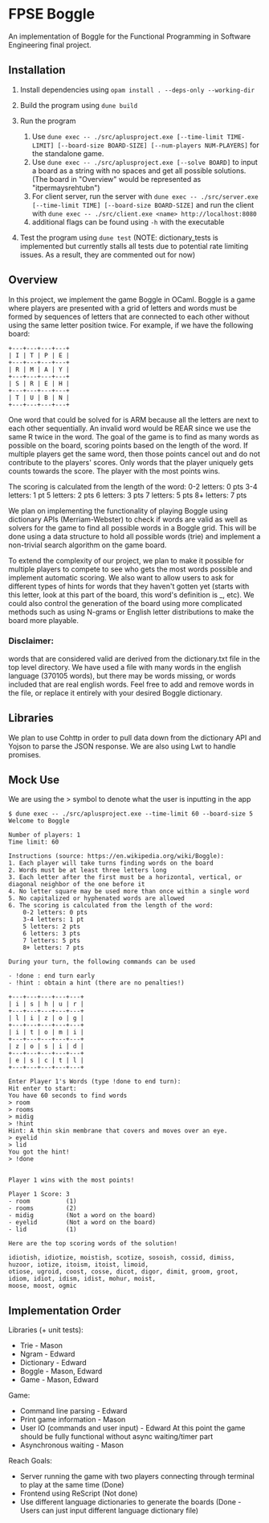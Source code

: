# FPSE Boggle

An implementation of Boggle for the Functional Programming in Software Engineering final project.

## Installation

1. Install dependencies using `opam install . --deps-only --working-dir`
2. Build the program using `dune build`
3. Run the program 

    1. Use `dune exec -- ./src/aplusproject.exe [--time-limit TIME-LIMIT] [--board-size BOARD-SIZE] [--num-players NUM-PLAYERS]` for the standalone game.
    2. Use `dune exec -- ./src/aplusproject.exe [--solve BOARD]` to input a board as a string with no spaces and get all possible solutions. (The board in "Overview" would be represented as "itpermaysrehtubn")
    3. For client server, run the server with `dune exec -- ./src/server.exe [--time-limit TIME] [--board-size BOARD-SIZE]` and run the client with `dune exec -- ./src/client.exe <name> http://localhost:8080`
    4. additional flags can be found using `-h` with the executable

4. Test the program using `dune test` (NOTE: dictionary_tests is implemented but currently stalls all tests due to potential rate limiting issues. As a result, they are commented out for now)

## Overview

In this project, we implement the game Boggle in OCaml. Boggle is a game where players are presented with a grid of letters and words must be formed by sequences of letters that are connected to each other without using the same letter position twice. For example, if we have the following board:

```
+---+---+---+---+
| I | T | P | E |
+---+---+---+---+
| R | M | A | Y |
+---+---+---+---+
| S | R | E | H |
+---+---+---+---+
| T | U | B | N |
+---+---+---+---+
```

One word that could be solved for is ARM because all the letters are next to each other sequentially. An invalid word would be REAR since we use the same R twice in the word. The goal of the game is to find as many words as possible on the board, scoring points based on the length of the word. If multiple players get the same word, then those points cancel out and do not contribute to the players' scores. Only words that the player uniquely gets counts towards the score. The player with the most points wins.

The scoring is calculated from the length of the word:
0-2 letters: 0 pts
3-4 letters: 1 pt
5 letters: 2 pts
6 letters: 3 pts
7 letters: 5 pts
8+ letters: 7 pts

We plan on implementing the functionality of playing Boggle using dictionary APIs (Merriam-Webster) to check if words are valid as well as solvers for the game to find all possible words in a Boggle grid. This will be done using a data structure to hold all possible words (trie) and implement a non-trivial search algorithm on the game board. 

To extend the complexity of our project, we plan to make it possible for multiple players to compete to see who gets the most words possible and implement automatic scoring. We also want to allow users to ask for different types of hints for words that they haven't gotten yet (starts with this letter, look at this part of the board, this word's definition is _, etc). We could also control the generation of the board using more complicated methods such as using N-grams or English letter distributions to make the board more playable. 

### Disclaimer: 
words that are considered valid are derived from the dictionary.txt file in the top level directory. We have used a file with many words in the english language (370105 words), but there may be words missing, or words included that are real english words. Feel free to add and remove words in the file, or replace it entirely with your desired Boggle dictionary.

## Libraries

We plan to use Cohttp in order to pull data down from the dictionary API and Yojson to parse the JSON response. We are also using Lwt to handle promises.

## Mock Use

We are using the > symbol to denote what the user is inputting in the app
```
$ dune exec -- ./src/aplusproject.exe --time-limit 60 --board-size 5
Welcome to Boggle                   

Number of players: 1
Time limit: 60

Instructions (source: https://en.wikipedia.org/wiki/Boggle):
1. Each player will take turns finding words on the board
2. Words must be at least three letters long
3. Each letter after the first must be a horizontal, vertical, or diagonal neighbor of the one before it
4. No letter square may be used more than once within a single word
5. No capitalized or hyphenated words are allowed
6. The scoring is calculated from the length of the word:
    0-2 letters: 0 pts
    3-4 letters: 1 pt
    5 letters: 2 pts
    6 letters: 3 pts
    7 letters: 5 pts
    8+ letters: 7 pts

During your turn, the following commands can be used

- !done : end turn early
- !hint : obtain a hint (there are no penalties!)

+---+---+---+---+---+
| i | s | h | u | r |
+---+---+---+---+---+
| l | i | z | o | g |
+---+---+---+---+---+
| i | t | o | m | i |
+---+---+---+---+---+
| z | o | s | i | d |
+---+---+---+---+---+
| e | s | c | t | l |
+---+---+---+---+---+

Enter Player 1's Words (type !done to end turn):
Hit enter to start:     
You have 60 seconds to find words
> room
> rooms
> midig
> !hint
Hint: A thin skin membrane that covers and moves over an eye.
> eyelid
> lid
You got the hint!
> !done


Player 1 wins with the most points!

Player 1 Score: 3
- room          (1)
- rooms         (2)
- midig         (Not a word on the board)
- eyelid        (Not a word on the board)
- lid           (1)

Here are the top scoring words of the solution!

idiotish, idiotize, moistish, scotize, sosoish, cossid, dimiss, huzoor, iotize, itoism, itoist, limoid, 
otiose, ugroid, coost, cosse, dicot, digor, dimit, groom, groot, idiom, idiot, idism, idist, mohur, moist,
moose, moost, ogmic
```

## Implementation Order
Libraries (+ unit tests):
- Trie - Mason
- Ngram - Edward
- Dictionary - Edward
- Boggle - Mason, Edward
- Game - Mason, Edward

Game:
- Command line parsing - Edward
- Print game information - Mason
- User IO (commands and user input) - Edward
At this point the game should be fully functional without async waiting/timer part
- Asynchronous waiting - Mason

Reach Goals:
- Server running the game with two players connecting through terminal to play at the same time (Done)
- Frontend using ReScript (Not done)
- Use different language dictionaries to generate the boards (Done - Users can just input different language dictionary file)
